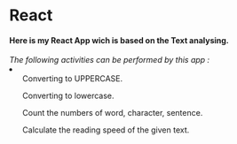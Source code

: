 # React
<h4>Here is my React App wich is based on the Text analysing.</h4>
<em>The following activities can be performed by this app :</em>
<li>
<ul>Converting to UPPERCASE.</ul>
<ul>Converting to lowercase.</ul>
<ul>Count the numbers of word, character, sentence.</ul>
<ul>Calculate the reading speed of the given text.</ul>
</li>